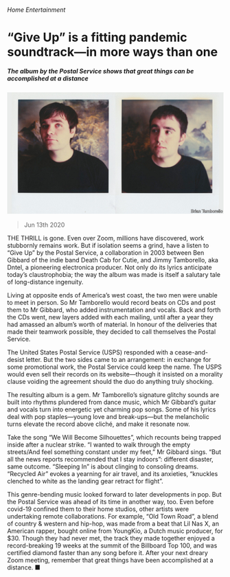 ###### Home Entertainment

# “Give Up” is a fitting pandemic soundtrack—in more ways than one 

##### The album by the Postal Service shows that great things can be accomplished at a distance 

![image](images/20200613_BKP509.jpg) 

> Jun 13th 2020 

THE THRILL is gone. Even over Zoom, millions have discovered, work stubbornly remains work. But if isolation seems a grind, have a listen to “Give Up” by the Postal Service, a collaboration in 2003 between Ben Gibbard of the indie band Death Cab for Cutie, and Jimmy Tamborello, aka Dntel, a pioneering electronica producer. Not only do its lyrics anticipate today’s claustrophobia; the way the album was made is itself a salutary tale of long-distance ingenuity.

Living at opposite ends of America’s west coast, the two men were unable to meet in person. So Mr Tamborello would record beats on CDs and post them to Mr Gibbard, who added instrumentation and vocals. Back and forth the CDs went, new layers added with each mailing, until after a year they had amassed an album’s worth of material. In honour of the deliveries that made their teamwork possible, they decided to call themselves the Postal Service.


The United States Postal Service (USPS) responded with a cease-and-desist letter. But the two sides came to an arrangement: in exchange for some promotional work, the Postal Service could keep the name. The USPS would even sell their records on its website—though it insisted on a morality clause voiding the agreement should the duo do anything truly shocking.

The resulting album is a gem. Mr Tamborello’s signature glitchy sounds are built into rhythms plundered from dance music, which Mr Gibbard’s guitar and vocals turn into energetic yet charming pop songs. Some of his lyrics deal with pop staples—young love and break-ups—but the melancholic turns elevate the record above cliché, and make it resonate now.

Take the song “We Will Become Silhouettes”, which recounts being trapped inside after a nuclear strike. “I wanted to walk through the empty streets/And feel something constant under my feet,” Mr Gibbard sings. “But all the news reports recommended that I stay indoors”: different disaster, same outcome. “Sleeping In” is about clinging to consoling dreams. “Recycled Air” evokes a yearning for air travel, and its anxieties, “knuckles clenched to white as the landing gear retract for flight”.

This genre-bending music looked forward to later developments in pop. But the Postal Service was ahead of its time in another way, too. Even before covid-19 confined them to their home studios, other artists were undertaking remote collaborations. For example, “Old Town Road”, a blend of country &amp; western and hip-hop, was made from a beat that Lil Nas X, an American rapper, bought online from YoungKio, a Dutch music producer, for $30. Though they had never met, the track they made together enjoyed a record-breaking 19 weeks at the summit of the Billboard Top 100, and was certified diamond faster than any song before it. After your next dreary Zoom meeting, remember that great things have been accomplished at a distance. ■

